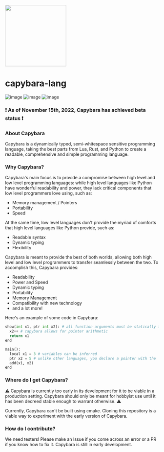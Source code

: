   <img src="https://user-images.githubusercontent.com/53247327/201985947-b7f4dd84-e05a-4965-b4ac-fc88ace0838f.png" width="200"> 

# capybara-lang 

![image](https://img.shields.io/badge/contributors-1-yellow) ![image](https://img.shields.io/badge/commits-171-yellow) ![image](https://img.shields.io/badge/status-functional-brightgreen)

### :heavy_exclamation_mark:	As of November 15th, 2022, Capybara has achieved beta status :heavy_exclamation_mark:	

### About Capybara

Capybara is a dynamically typed, semi-whitespace sensitive programming language, taking the best parts from Lua, Rust, and Python to create a readable, comprehensive and simple programming language.

### Why Capybara?

Capybara's main focus is to provide a compromise between high level and low level programming languages: while high level languages like Python have wonderful readability and power, they lack critical components that low level programmers love using, such as:

* Memory management / Pointers
* Portability
* Speed

At the same time, low level languages don't provide the myriad of comforts that high level languages like Python provide, such as:

* Readable syntax
* Dynamic typing
* Flexibility

Capybara is meant to provide the best of both worlds, allowing both high level and low level programmers to transfer seamlessly between the two. To accomplish this, Capybara provides:

* Readability
* Power and Speed
* Dynamic typing
* Portability
* Memory Management
* Compatibility with new technology
* and a lot more!

Here's an example of some code in Capybara:

```python
show(int x1, ptr int x2): # all function arguments must be statically typed
  x2++ # capybara allows for pointer arithmetic
  return x1
end

main():
  local x1 = 3 # variables can be inferred
  ptr x2 = 5 # unlike other languages, you declare a pointer with the 'ptr' keyword
  add(x1, x2)
end
```

### Where do I get Capybara?

:warning: Capybara is currently too early in its development for it to be viable in a production setting. Capybara should only be meant for hobbyist use until it has been decreed stable enough to warrant otherwise. :warning:

Currently, Capybara can't be built using cmake. Cloning this repository is a viable way to experiment with the early version of Capybara.

### How do I contribute?

We need testers! Please make an Issue if you come across an error or a PR if you know how to fix it. Capybara is still in early development.
